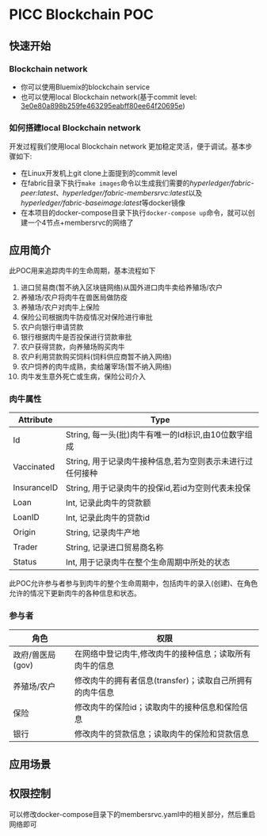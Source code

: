 # PICC Blockchain POC

## 快速开始
### Blockchain network
- 你可以使用Bluemix的blockchain service
- 也可以使用local Blockchain network(基于commit level: [3e0e80a898b259fe463295eabff80ee64f20695e](https://github.com/hyperledger-archives/fabric/commit/3e0e80a898b259fe463295eabff80ee64f20695e))
### 如何搭建local Blockchain network
开发过程我们使用local Blockchain network 更加稳定灵活，便于调试。基本步骤如下:
- 在Linux开发机上git clone上面提到的commit level
- 在fabric目录下执行`make images`命令以生成我们需要的*hyperledger/fabric-peer:latest*、*hyperledger/fabric-membersrvc:latest*以及*hyperledger/fabric-baseimage:latest*等docker镜像
- 在本项目的docker-compose目录下执行`docker-compose up`命令，就可以创建一个4节点+membersrvc的网络了

## 应用简介
此POC用来追踪肉牛的生命周期，基本流程如下
1. 进口贸易商(暂不纳入区块链网络)从国外进口肉牛卖给养殖场/农户
2. 养殖场/农户将肉牛在兽医局做防疫
3. 养殖场/农户对肉牛上保险
4. 保险公司根据肉牛防疫情况对保险进行审批
5. 农户向银行申请贷款
6. 银行根据肉牛是否投保进行贷款审批
7. 农户获得贷款，向养殖场购买肉牛
8. 农户利用贷款购买饲料(饲料供应商暂不纳入网络)
  1. 农户饲养的肉牛成熟，卖给屠宰场(暂不纳入网络)
  2. 肉牛发生意外死亡或生病，保险公司介入

### 肉牛属性
| Attribute       | Type                                                                                                  |
| --------------- | ----------------------------------------------------------------------------------------------------- |
| Id              | String, 每一头(批)肉牛有唯一的Id标识,由10位数字组成                                                        |
| Vaccinated      | String, 用于记录肉牛接种信息,若为空则表示未进行过任何接种                                                    |
| InsuranceID     | String, 用于记录肉牛的投保id,若id为空则代表未投保                                                          |
| Loan            | Int, 记录此肉牛的贷款额                                                                                 |
| LoanID          | Int, 记录此肉牛的贷款id                                                                                |
| Origin          | String, 记录肉牛产地                                                                                   |
| Trader          | String, 记录进口贸易商名称                                                                              |
| Status          | Int, 用于记录肉牛在整个生命周期中所处的状态                                                                |

此POC允许参与者参与到肉牛的整个生命周期中，包括肉牛的录入(创建)、在角色允许的情况下更新肉牛的各种信息和状态。

### 参与者
| 角色           | 权限                                                                  |
| -------------- | ---------------------------------------------------------------------|
| 政府/兽医局(gov) | 在网络中登记肉牛,修改肉牛的接种信息；读取所有肉牛的信息                     |
| 养殖场/农户      | 修改肉牛的拥有者信息(transfer)；读取自己所拥有的肉牛信息                   |
| 保险            | 修改肉牛的保险id；读取肉牛的接种信息和保险信息                             |
| 银行            | 修改肉牛的贷款信息；读取肉牛的保险和贷款信息                               |

## 应用场景

## 权限控制
可以修改docker-compose目录下的membersrvc.yaml中的相关部分，然后重启网络即可
